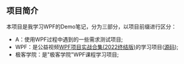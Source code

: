 ## 项目简介

本项目是我学习WPF的Demo笔记，分为三部分，以项目前缀进行区分：

- A：使用WPF过程中遇到的一些需求测试项目;
- WPF：是公益视频[WPF项目实战合集(2022终结版)](https://www.bilibili.com/video/BV1nY411a7T8/?spm_id_from=333.337.search-card.all.click&vd_source=a96fccb9895953103e08863cf1178385)的学习项目([源码](https://github.com/HenJigg/my-todoapp));
- 极客学院：是"极客学院"WPF课程学习项目;







































